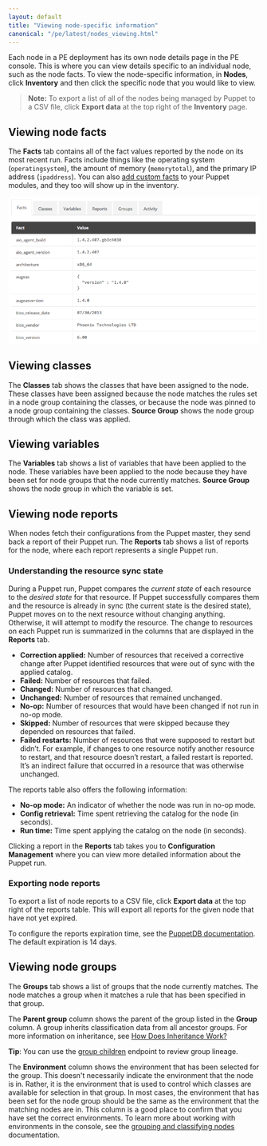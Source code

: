 ```yaml
---
layout: default
title: "Viewing node-specific information"
canonical: "/pe/latest/nodes_viewing.html"
---
```


Each node in a PE deployment has its own node details page in the PE console. This is where you can view details specific to an individual node, such as the node facts. To view the node-specific information, in **Nodes**, click **Inventory** and then click the specific node that you would like to view.

> **Note:** To export a list of all of the nodes being managed by Puppet to a CSV file, click **Export data** at the top right of the **Inventory** page.

## Viewing node facts

The **Facts** tab contains all of the fact values reported by the node on its most recent run. Facts include things like the operating system (`operatingsystem`), the amount of memory (`memorytotal`), and the primary IP address (`ipaddress`). You can also [add custom facts]({{facter}}/custom_facts.html) to your Puppet modules, and they too will show up in the inventory.

![facts tab](./images/console/facts_tab.png)

## Viewing classes

The **Classes** tab shows the classes that have been assigned to the node. These classes have been assigned because the node matches the rules set in a node group containing the classes, or because the node was pinned to a node group containing the classes. **Source Group** shows the node group through which the class was applied.

## Viewing variables

The **Variables** tab shows a list of variables that have been applied to the node. These variables have been applied to the node because they have been set for node groups that the node currently matches. **Source Group** shows the node group in which the variable is set.


## Viewing node reports

When nodes fetch their configurations from the Puppet master, they send back a report of their Puppet run. The **Reports** tab shows a list of reports for the node, where each report represents a single Puppet run.

### Understanding the resource sync state

During a Puppet run, Puppet compares the _current state_ of each resource to the _desired state_ for that resource. If Puppet successfully compares them and the resource is already in sync (the current state is the desired state), Puppet moves on to the next resource without changing anything. Otherwise, it will attempt to modify the resource. The change to resources on each Puppet run is summarized in the columns that are displayed in the **Reports** tab.

* **Correction applied:** Number of resources that received a corrective change after Puppet identified resources that were out of sync with the applied catalog.
* **Failed:** Number of resources that failed.
* **Changed:** Number of resources that changed.
* **Unchanged:** Number of resources that remained unchanged.
* **No-op:** Number of resources that would have been changed if not run in no-op mode.
* **Skipped:** Number of resources that were skipped because they depended on resources that failed.
* **Failed restarts:** Number of resources that were supposed to restart but didn’t. For example, if changes to one resource notify another resource to restart, and that resource doesn’t restart, a failed restart is reported. It’s an indirect failure that occurred in a resource that was otherwise unchanged.

The reports table also offers the following information:

* **No-op mode:** An indicator of whether the node was run in no-op mode.
* **Config retrieval:** Time spent retrieving the catalog for the node (in seconds).
* **Run time:** Time spent applying the catalog on the node (in seconds).

Clicking a report in the **Reports** tab takes you to **Configuration Management** where you can view more detailed information about the Puppet run.

### Exporting node reports

To export a list of node reports to a CSV file, click **Export data** at the top right of the reports table. This will export all reports for the given node that have not yet expired.

To configure the reports expiration time, see the [PuppetDB documentation]({{puppetdb}}/configure.html#report-ttl). The default expiration is 14 days.

## Viewing node groups

The **Groups** tab shows a list of groups that the node currently matches. The node matches a group when it matches a rule that has been specified in that group.

The **Parent group** column shows the parent of the group listed in the **Group** column. A group inherits classification data from all ancestor groups. For more information on inheritance, see [How Does Inheritance Work?](./console_classes_groups_inheritance.html)

**Tip**: You can use the [group children](./nc_groups_children.html) endpoint to review group lineage.

The **Environment** column shows the environment that has been selected for the group. This doesn't necessarily indicate the environment that the node is in. Rather, it is the environment that is used to control which classes are available for selection in that group. In most cases, the environment that has been set for the node group should be the same as the environment that the matching nodes are in. This column is a good place to confirm that you have set the correct environments. To learn more about working with environments in the console, see the [grouping and classifying nodes](./console_classes_groups.html) documentation.

